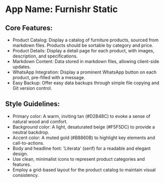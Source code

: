 # **App Name**: Furnishr Static

## Core Features:

- Product Catalog: Display a catalog of furniture products, sourced from markdown files. Products should be sortable by category and price.
- Product Details: Display a detail page for each product, with images, description, and specifications.
- Markdown Content: Data stored in markdown files, allowing client-side updates.
- WhatsApp Integration: Display a prominent WhatsApp button on each product, pre-filled with a message.
- Easy Backup: Offer easy data backups through simple file copying and Git version control.

## Style Guidelines:

- Primary color: A warm, inviting tan (#D2B48C) to evoke a sense of natural wood and comfort.
- Background color: A light, desaturated beige (#F5F5DC) to provide a neutral backdrop.
- Accent color: A muted gold (#B8860B) to highlight key elements and call-to-actions.
- Body and headline font: 'Literata' (serif) for a readable and elegant design.
- Use clean, minimalist icons to represent product categories and features.
- Employ a grid-based layout for the product catalog to maintain visual consistency.